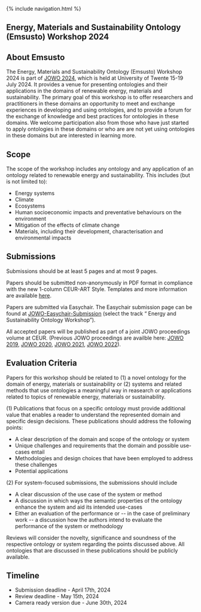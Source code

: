 {% include navigation.html %}

## Energy, Materials and Sustainability Ontology (Emsusto) Workshop 2024

## About Emsusto

The Energy, Materials and Sustainability Ontology (Emsusto) Workshop 2024 is part of [JOWO 2024](https://www.utwente.nl/en/eemcs/fois2024/calls/workshops/), which is held at University of Twente 15-19 July 2024. It provides a venue for presenting ontologies and their applications in the domains of renewable energy, materials and sustainability. The primary goal of this workshop is to offer researchers and practitioners in these domains an opportunity to meet and exchange experiences in developing and using ontologies, and to provide a forum for the exchange of knowledge and best practices for ontologies in these domains. We welcome participation also from those who have just started to apply ontologies in these domains or who are are not yet using ontologies in these domains but are interested in learning more.
  


## Scope

The scope of the workshop includes any ontology and any application of an ontology related to renewable energy and sustainability. This includes (but is not limited to): 
* Energy systems 
* Climate 
* Ecosystems 
* Human socioeconomic impacts and preventative behaviours on the environment
* Mitigation of the effects of climate change
* Materials, including their development, characterisation and environmental impacts


## Submissions

Submissions should be at least 5 pages and at most 9 pages.

Papers should be submitted non-anonymously in PDF format in compliance with the new 1-column CEUR-ART Style. Templates and more information are available [here](https://ceur-ws.org/HOWTOSUBMIT.html).

Papers are submitted via Easychair. The Easychair submission page can be found at [JOWO-Easychair-Submission](https://easychair.org/my/conference?conf=jowo2024) (select the track “ Energy and Sustainability Ontology Workshop”).

All accepted papers will be published as part of a joint JOWO proceedings volume at CEUR. (Previous JOWO proceedings are availble here: [JOWO 2019](http://ceur-ws.org/Vol-2518/), [JOWO 2020](http://ceur-ws.org/Vol-2708/), [JOWO 2021](http://ceur-ws.org/Vol-2969/), [JOWO 2022](https://ceur-ws.org/Vol-3249/)).


## Evaluation Criteria

Papers for this workshop should be related to (1) a novel ontology for the domain of energy, materials or sustainability or (2) systems and related methods that use ontologies a meaningful way in reasearch or applications related to topics of renewable energy, materials or sustainability.  

(1) Publications that focus on a specific ontology must provide additional value that enables a reader to
understand the represented domain and specific design decisions. These publications should address the following points:

* A clear description of the domain and scope of the ontology or system
* Unique challenges and requirements that the domain and possible use-cases entail
* Methodologies and design choices that have been employed to address these challenges
* Potential applications

(2) For system-focused submissions, the submissions should include 
* A clear discussion of the use case of the system or method  
* A discussion in which ways the semantic properties of the ontology enhance the system and aid its intended use-cases
* Either an evaluation of the performance or -- in the case of preliminary work -- a discussion how the authors intend to evaluate the performance of the system or methodology  

Reviews will consider the novelty, significance and soundness of the respective ontology or system regarding the points discussed above. All ontologies that are discussed in these publications should be publicly available.


## Timeline

* Submission deadline - April 17th, 2024
* Review deadline - May 15th, 2024
* Camera ready version due - June 30th, 2024
